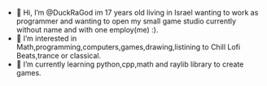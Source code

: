 - 👋 Hi, I’m @DuckRaGod im 17 years old living in Israel wanting to work as programmer and wanting to open my small game studio currently without name and with one employ(me) :).
- 👀 I’m interested in Math,programming,computers,games,drawing,listining to Chill Lofi Beats,trance or classical.
- 🌱 I’m currently learning python,cpp,math and raylib library to create games.
